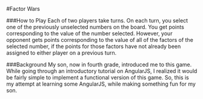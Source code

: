 #Factor Wars

###How to Play
Each of two players take turns.  On each turn, you select one of the previously unselected numbers on the board.  You get points corresponding to the value of the number selected.  However, your opponent gets points corresponding to the value of all of the factors of the selected number, if the points for those factors have not already been assigned to either player on a previous turn.

###Background
My son, now in fourth grade, introduced me to this game.  While going through an introductory tutorial on AngularJS, I realized it would be fairly simple to implement a functional version of this game.  So, this is my attempt at learning some AngularJS, while making something fun for my son.
